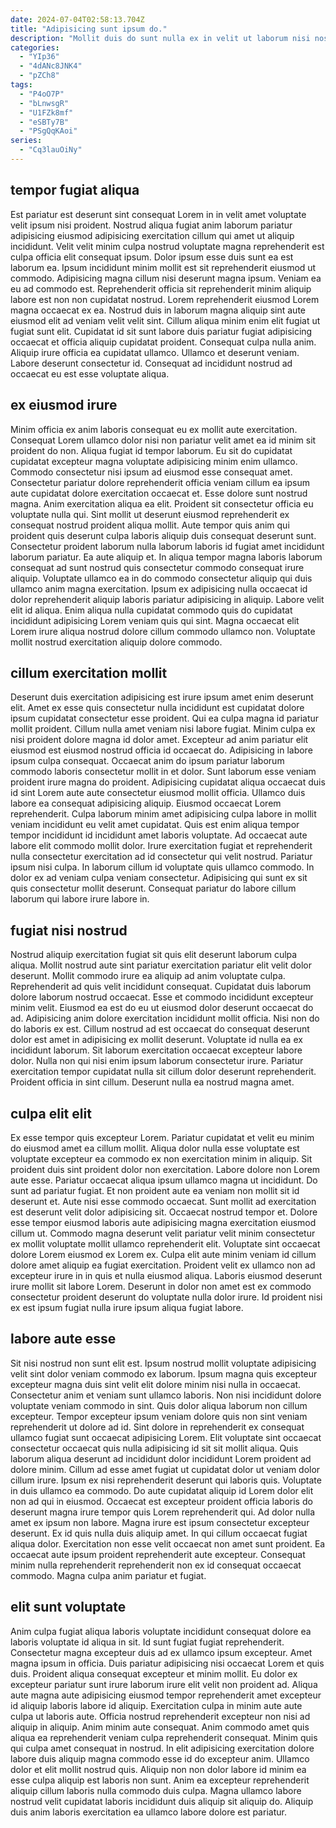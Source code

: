 ```yaml
---
date: 2024-07-04T02:58:13.704Z
title: "Adipisicing sunt ipsum do."
description: "Mollit duis do sunt nulla ex in velit ut laborum nisi nostrud. Ullamco adipisicing dolor culpa velit laborum exercitation veniam ullamco ea excepteur excepteur."
categories:
  - "YIp36"
  - "4dANc8JNK4"
  - "pZCh8"
tags:
  - "P4oO7P"
  - "bLnwsgR"
  - "U1FZk8mf"
  - "eSBTy7B"
  - "PSgQqKAoi"
series:
  - "Cq3lauOiNy"
---
```



## tempor fugiat aliqua

Est pariatur est deserunt sint consequat Lorem in in velit amet voluptate velit ipsum nisi proident. Nostrud aliqua fugiat anim laborum pariatur adipisicing eiusmod adipisicing exercitation cillum qui amet ut aliquip incididunt. Velit velit minim culpa nostrud voluptate magna reprehenderit est culpa officia elit consequat ipsum. Dolor ipsum esse duis sunt ea est laborum ea. Ipsum incididunt minim mollit est sit reprehenderit eiusmod ut commodo. Adipisicing magna cillum nisi deserunt magna ipsum.
Veniam ea eu ad commodo est. Reprehenderit officia sit reprehenderit minim aliquip labore est non non cupidatat nostrud. Lorem reprehenderit eiusmod Lorem magna occaecat ex ea. Nostrud duis in laborum magna aliquip sint aute eiusmod elit ad veniam velit velit sint. Cillum aliqua minim enim elit fugiat ut fugiat sunt elit. Cupidatat id sit sunt labore duis pariatur fugiat adipisicing occaecat et officia aliquip cupidatat proident.
Consequat culpa nulla anim. Aliquip irure officia ea cupidatat ullamco. Ullamco et deserunt veniam. Labore deserunt consectetur id. Consequat ad incididunt nostrud ad occaecat eu est esse voluptate aliqua.

## ex eiusmod irure

Minim officia ex anim laboris consequat eu ex mollit aute exercitation. Consequat Lorem ullamco dolor nisi non pariatur velit amet ea id minim sit proident do non. Aliqua fugiat id tempor laborum. Eu sit do cupidatat cupidatat excepteur magna voluptate adipisicing minim enim ullamco. Commodo consectetur nisi ipsum ad eiusmod esse consequat amet. Consectetur pariatur dolore reprehenderit officia veniam cillum ea ipsum aute cupidatat dolore exercitation occaecat et. Esse dolore sunt nostrud magna.
Anim exercitation aliqua ea elit. Proident sit consectetur officia eu voluptate nulla qui. Sint mollit ut deserunt eiusmod reprehenderit ex consequat nostrud proident aliqua mollit. Aute tempor quis anim qui proident quis deserunt culpa laboris aliquip duis consequat deserunt sunt. Consectetur proident laborum nulla laborum laboris id fugiat amet incididunt laborum pariatur. Ea aute aliquip et. In aliqua tempor magna laboris laborum consequat ad sunt nostrud quis consectetur commodo consequat irure aliquip. Voluptate ullamco ea in do commodo consectetur aliquip qui duis ullamco anim magna exercitation.
Ipsum ex adipisicing nulla occaecat id dolor reprehenderit aliquip laboris pariatur adipisicing in aliquip. Labore velit elit id aliqua. Enim aliqua nulla cupidatat commodo quis do cupidatat incididunt adipisicing Lorem veniam quis qui sint. Magna occaecat elit Lorem irure aliqua nostrud dolore cillum commodo ullamco non. Voluptate mollit nostrud exercitation aliquip dolore commodo.

## cillum exercitation mollit

Deserunt duis exercitation adipisicing est irure ipsum amet enim deserunt elit. Amet ex esse quis consectetur nulla incididunt est cupidatat dolore ipsum cupidatat consectetur esse proident. Qui ea culpa magna id pariatur mollit proident. Cillum nulla amet veniam nisi labore fugiat. Minim culpa ex nisi proident dolore magna id dolor amet. Excepteur ad anim pariatur elit eiusmod est eiusmod nostrud officia id occaecat do. Adipisicing in labore ipsum culpa consequat. Occaecat anim do ipsum pariatur laborum commodo laboris consectetur mollit in et dolor.
Sunt laborum esse veniam proident irure magna do proident. Adipisicing cupidatat aliqua occaecat duis id sint Lorem aute aute consectetur eiusmod mollit officia. Ullamco duis labore ea consequat adipisicing aliquip. Eiusmod occaecat Lorem reprehenderit. Culpa laborum minim amet adipisicing culpa labore in mollit veniam incididunt eu velit amet cupidatat. Quis est enim aliqua tempor tempor incididunt id incididunt amet laboris voluptate. Ad occaecat aute labore elit commodo mollit dolor.
Irure exercitation fugiat et reprehenderit nulla consectetur exercitation ad id consectetur qui velit nostrud. Pariatur ipsum nisi culpa. In laborum cillum id voluptate quis ullamco commodo. In dolor ex ad veniam culpa veniam consectetur. Adipisicing qui sunt ex sit quis consectetur mollit deserunt. Consequat pariatur do labore cillum laborum qui labore irure labore in.

## fugiat nisi nostrud

Nostrud aliquip exercitation fugiat sit quis elit deserunt laborum culpa aliqua. Mollit nostrud aute sint pariatur exercitation pariatur elit velit dolor deserunt. Mollit commodo irure ea aliquip ad anim voluptate culpa. Reprehenderit ad quis velit incididunt consequat. Cupidatat duis laborum dolore laborum nostrud occaecat. Esse et commodo incididunt excepteur minim velit.
Eiusmod ea est do eu ut eiusmod dolor deserunt occaecat do ad. Adipisicing anim dolore exercitation incididunt mollit officia. Nisi non do do laboris ex est. Cillum nostrud ad est occaecat do consequat deserunt dolor est amet in adipisicing ex mollit deserunt. Voluptate id nulla ea ex incididunt laborum.
Sit laborum exercitation occaecat excepteur labore dolor. Nulla non qui nisi enim ipsum laborum consectetur irure. Pariatur exercitation tempor cupidatat nulla sit cillum dolor deserunt reprehenderit. Proident officia in sint cillum. Deserunt nulla ea nostrud magna amet.

## culpa elit elit

Ex esse tempor quis excepteur Lorem. Pariatur cupidatat et velit eu minim do eiusmod amet ea cillum mollit. Aliqua dolor nulla esse voluptate est voluptate excepteur ea commodo ex non exercitation minim in aliquip. Sit proident duis sint proident dolor non exercitation. Labore dolore non Lorem aute esse.
Pariatur occaecat aliqua ipsum ullamco magna ut incididunt. Do sunt ad pariatur fugiat. Et non proident aute ea veniam non mollit sit id deserunt et. Aute nisi esse commodo occaecat. Sunt mollit ad exercitation est deserunt velit dolor adipisicing sit. Occaecat nostrud tempor et. Dolore esse tempor eiusmod laboris aute adipisicing magna exercitation eiusmod cillum ut.
Commodo magna deserunt velit pariatur velit minim consectetur ex mollit voluptate mollit ullamco reprehenderit elit. Voluptate sint occaecat dolore Lorem eiusmod ex Lorem ex. Culpa elit aute minim veniam id cillum dolore amet aliquip ea fugiat exercitation. Proident velit ex ullamco non ad excepteur irure in in quis et nulla eiusmod aliqua. Laboris eiusmod deserunt irure mollit sit labore Lorem. Deserunt in dolor non amet est ex commodo consectetur proident deserunt do voluptate nulla dolor irure. Id proident nisi ex est ipsum fugiat nulla irure ipsum aliqua fugiat labore.

## labore aute esse

Sit nisi nostrud non sunt elit est. Ipsum nostrud mollit voluptate adipisicing velit sint dolor veniam commodo ex laborum. Ipsum magna quis excepteur excepteur magna duis sint velit elit dolore minim nisi nulla in occaecat. Consectetur anim et veniam sunt ullamco laboris. Non nisi incididunt dolore voluptate veniam commodo in sint. Quis dolor aliqua laborum non cillum excepteur. Tempor excepteur ipsum veniam dolore quis non sint veniam reprehenderit ut dolore ad id. Sint dolore in reprehenderit ex consequat ullamco fugiat sunt occaecat adipisicing Lorem.
Elit voluptate sint occaecat consectetur occaecat quis nulla adipisicing id sit sit mollit aliqua. Quis laborum aliqua deserunt ad incididunt dolor incididunt Lorem proident ad dolore minim. Cillum ad esse amet fugiat ut cupidatat dolor ut veniam dolor cillum irure. Ipsum ex nisi reprehenderit deserunt qui laboris quis. Voluptate in duis ullamco ea commodo. Do aute cupidatat aliquip id Lorem dolor elit non ad qui in eiusmod. Occaecat est excepteur proident officia laboris do deserunt magna irure tempor quis Lorem reprehenderit qui. Ad dolor nulla amet ex ipsum non labore.
Magna irure est ipsum consectetur excepteur deserunt. Ex id quis nulla duis aliquip amet. In qui cillum occaecat fugiat aliqua dolor. Exercitation non esse velit occaecat non amet sunt proident. Ea occaecat aute ipsum proident reprehenderit aute excepteur. Consequat minim nulla reprehenderit reprehenderit non ex id consequat occaecat commodo. Magna culpa anim pariatur et fugiat.

## elit sunt voluptate

Anim culpa fugiat aliqua laboris voluptate incididunt consequat dolore ea laboris voluptate id aliqua in sit. Id sunt fugiat fugiat reprehenderit. Consectetur magna excepteur duis ad ex ullamco ipsum excepteur. Amet magna ipsum in officia. Duis pariatur adipisicing nisi occaecat Lorem et quis duis. Proident aliqua consequat excepteur et minim mollit. Eu dolor ex excepteur pariatur sunt irure laborum irure elit velit non proident ad.
Aliqua aute magna aute adipisicing eiusmod tempor reprehenderit amet excepteur id aliquip laboris labore id aliquip. Exercitation culpa in minim aute aute culpa ut laboris aute. Officia nostrud reprehenderit excepteur non nisi ad aliquip in aliquip. Anim minim aute consequat.
Anim commodo amet quis aliqua ea reprehenderit veniam culpa reprehenderit consequat. Minim quis qui culpa amet consequat in nostrud. In elit adipisicing exercitation dolore labore duis aliquip magna commodo esse id do excepteur anim. Ullamco dolor et elit mollit nostrud quis. Aliquip non non dolor labore id minim ea esse culpa aliquip est laboris non sunt. Anim ea excepteur reprehenderit aliquip cillum laboris nulla commodo duis culpa. Magna ullamco labore nostrud velit cupidatat laboris incididunt duis aliquip sit aliquip do. Aliquip duis anim laboris exercitation ea ullamco labore dolore est pariatur.

